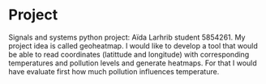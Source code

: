 # Project
Signals and systems python project: Aïda Larhrib student 5854261. 
My project idea is called geoheatmap. I would like to develop a tool that would be able to read coordinates (latittude and longitude) with corresponding temperatures and pollution levels and generate heatmaps. For that I would have evaluate first how much pollution influences temperature. 
